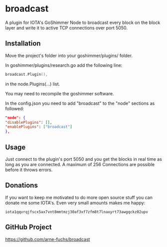 # broadcast
A plugin for IOTA's GoShimmer Node to broadcast every block on the block layer and write it to active TCP connections over port 5050.

## Installation
Move the project's folder into your goshimmer/plugins/ folder.

In goshimmer/plugins/research.go add the following line:
```go
broadcast.Plugin(),
```
in the node.Plugins(...) list.

You may need to recompile the goshimmer software.

In the config.json you need to add "broadcast" to the "node" sections as followed:

```json
"node": {
"disablePlugins": [],
"enablePlugins": ["broadcast"]
},
```

## Usage
Just connect to the plugin's port 5050 and you get the blocks in real time as long as you are connected.
A maximum of 256 Connections are possible before it throws errors.

## Donations
If you want to keep me motivated to do more open source stuff you can donate me some IOTA's. Even very small amounts makes me happy:

```
iota1qqvrqjfscx5ax7vnt8mmtmzj30af3xf7zfm8t7lnaxyrt73awgqckz02upv
```

## GitHub Project

https://github.com/arne-fuchs/broadcast